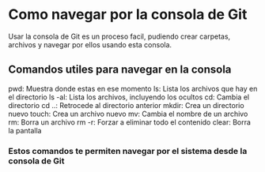 # Como navegar por la consola de Git

Usar la consola de Git es un proceso facil, pudiendo crear carpetas, archivos y navegar por ellos usando esta consola.

## Comandos utiles para navegar en la consola

pwd: Muestra donde estas en ese momento
ls: Lista los archivos que hay en el directorio
ls -al: Lista los archivos, incluyendo los ocultos
cd: Cambia el directorio
cd ..: Retrocede al directorio anterior
mkdir: Crea un directorio nuevo
touch: Crea un archivo nuevo
mv: Cambia el nombre de un archivo
rm: Borra un archivo
rm -r: Forzar a eliminar todo el contenido
clear: Borra la pantalla

### Estos comandos te permiten navegar por el sistema desde la consola de Git
